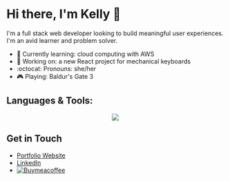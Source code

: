 # Hi there, I'm Kelly 👋

I'm a full stack web developer looking to build meaningful user experiences.  I'm an avid learner and problem solver.

- 🌱 Currently learning: cloud computing with AWS
- 🔧 Working on: a new React project for mechanical keyboards
- :octocat: Pronouns: she/her
- 🎮 Playing: Baldur's Gate 3

## Languages & Tools:
<p align="center">
  <a href=https://skillicons.dev">
    <img src="https://skillicons.dev/icons?i=html,css,js,express,nodejs,react,mongodb,bootstrap,aws,netlify,npm,github,vscode" />
  </a>
</p>

## Get in Touch
- [Portfolio Website](https://kellys.dev)
- [LinkedIn](https://www.linkedin.com/in/kellysdev/)
- [![Buymeacoffee](https://badgen.net/badge/icon/buymeacoffee?icon=buymeacoffee&label)](https://www.buymeacoffee.com/kellysdev)
